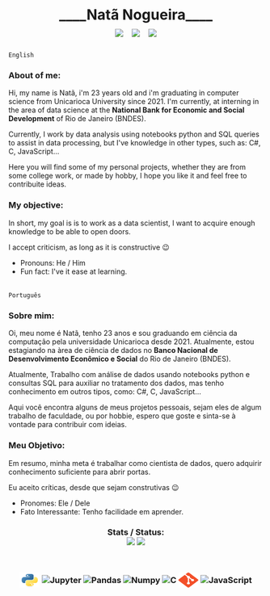 ##
<h1 align="center"> ____Natã Nogueira____ 
  <div style="text-align:center; margin-bottom:10px;">
    <a href="mailto:natanogueirasktt@gmail.com" style="margin: 0 5px;"><img src="https://img.shields.io/badge/Gmail-D14836?style=for-the-badge&logo=gmail&logoColor=white" target="_blank"></a>  
    <a href="https://www.linkedin.com/in/natã-nogueira-227a01181/" style="margin: 0 5px;"><img src="https://img.shields.io/badge/-LinkedIn-%230077B5?style=for-the-badge&logo=linkedin&logoColor=white" target="_blank"></a> 
    <a href="https://www.instagram.com/nxt_ns?igshid=OGQ5ZDc2ODk2ZA%3D%3D&utm_source=qr" style="margin: 0 5px;"><img src="https://img.shields.io/badge/Instagram-%233f729b?style=for-the-badge&logo=Instagram" target="_blank"></a> 
  </div>
</h1> 

`English`

### About of me:
Hi, my name is Natã, i'm 23 years old and i'm graduating in computer science from Unicarioca University since 2021. I'm currently, at interning in the area of data science at the __National Bank for Economic and Social Development__ of Rio de Janeiro (BNDES).

Currently, I work by data analysis using notebooks python and SQL queries to assist in data processing, but I've knowledge in other types, such as: C#, C, JavaScript...

Here you will find some of my personal projects, whether they are from some college work, or made by hobby, I hope you like it and feel free to contribuite ideas.

### My objective:
In short, my goal is is to work as a data scientist, I want to acquire enough knowledge to be able to open doors.

I accept criticism, as long as it is constructive 😉

- Pronouns: He / Him
- Fun fact: I've it ease at learning.

##

`Português`

### Sobre mim:
Oi, meu nome é Natã, tenho 23 anos e sou graduando em ciência da computação pela universidade Unicarioca desde 2021. Atualmente, estou estagiando na àrea de ciência de dados no __Banco Nacional de Desenvolvimento Econômico e Social__ do Rio de Janeiro (BNDES).

Atualmente, Trabalho com análise de dados usando notebooks python e consultas SQL para auxiliar no tratamento dos dados, mas tenho conhecimento em outros tipos, como: C#, C, JavaScript...

Aqui você encontra alguns de meus projetos pessoais, sejam eles de algum trabalho de faculdade, ou por hobbie, espero que goste e sinta-se à vontade para contribuir com ideias.

### Meu Objetivo:
Em resumo, minha meta é trabalhar como cientista de dados, quero adquirir conhecimento suficiente para abrir portas. 

Eu aceito críticas, desde que sejam construtivas 😉

- Pronomes: Ele / Dele
- Fato Interessante: Tenho facilidade em aprender.

<h3 align="center"> Stats / Status:
<div align="center"> 
  <img height = "180em" src = "https://github-readme-stats.vercel.app/api?username=NataNogueira&show_icons=true&theme=tokyonight"/>
  <img height = "180em" src = "https://github-readme-stats.vercel.app/api/top-langs/?username=NataNogueira&langs_count=2&theme=tokyonight"/>
</div>
</h3>

##
<h3 align="center">
  <div style="display: inline_block"><br>
    <img align="center" alt="Python" height="30" width="40" src="https://raw.githubusercontent.com/devicons/devicon/master/icons/python/python-original.svg">
    <img align="center" alt="Jupyter" height="30" width="40" src="https://cdn.jsdelivr.net/gh/devicons/devicon/icons/jupyter/jupyter-original.svg">
    <img align="center" alt="Pandas" height="30" width="40" src="https://cdn.jsdelivr.net/gh/devicons/devicon/icons/pandas/pandas-original.svg">
    <img align="center" alt="Numpy" height="30" width="40" src="https://cdn.jsdelivr.net/gh/devicons/devicon/icons/numpy/numpy-original.svg">
    <img align="center" alt="C" height="30" width="40"src="https://cdn.jsdelivr.net/gh/devicons/devicon/icons/c/c-original.svg" />
    <img align="center" alt="Git" height="30" width="40" src="https://raw.githubusercontent.com/devicons/devicon/master/icons/git/git-original.svg">
    <img align="center" alt="JavaScript" height="30" width="40" src="https://cdn.jsdelivr.net/gh/devicons/devicon/icons/javascript/javascript-original.svg">
  </div>
</h3>

##
